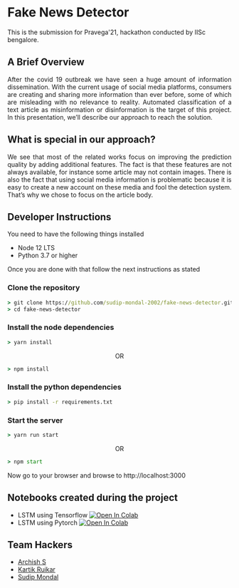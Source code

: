 # Fake News Detector
This is the submission for Pravega'21, hackathon conducted by IISc bengalore.

## A Brief Overview
<p align="justify" >After the covid 19 outbreak we have seen a huge amount of information
dissemination. With the current usage of social media platforms, consumers
are creating and sharing more information than ever before, some of which
are misleading with no relevance to reality. Automated classification of a text
article as misinformation or disinformation is the target of this project. In this
presentation, we’ll describe our approach to reach the solution.</p>

## What is special in our approach?
<p align = "justify" > We see that most of the related works focus on improving
the prediction quality by adding additional features. The
fact is that these features are not always available, for
instance some article may not contain images. There is also
the fact that using social media information is problematic
because it is easy to create a new account on these media
and fool the detection system. That’s why we chose to focus
on the article body. </p>

## Developer Instructions

You need to have the following things installed
* Node 12 LTS
* Python 3.7 or higher

Once you are done with that follow the next instructions as stated

### Clone the repository
```cmd
> git clone https://github.com/sudip-mondal-2002/fake-news-detector.git
> cd fake-news-detector
```

### Install the node dependencies
```cmd
> yarn install
```
<p align="center"> OR </p>

```cmd
> npm install
```

### Install the python dependencies
```cmd
> pip install -r requirements.txt
```

### Start the server
```cmd
> yarn run start
```
<p align="center"> OR </p>

```cmd
> npm start
```

Now go to your browser and browse to http://localhost:3000
## Notebooks created during the project
* LSTM using Tensorflow [![Open In Colab](https://colab.research.google.com/assets/colab-badge.svg)](https://colab.research.google.com/drive/1ODOflRAd-huvu5X-oAv7v24jXIrngCPC?usp=sharing)
* LSTM using Pytorch [![Open In Colab](https://colab.research.google.com/assets/colab-badge.svg)](https://colab.research.google.com/drive/1V-9tIgrjVIduPIrX71hbcDAjeGw6Tevq?usp=sharing)


## Team Hackers
* [Archish S](https://github.com/Xerefic)
* [Kartik Ruikar](https://github.com/Kartik2605)
* [Sudip Mondal](https://github.com/sudip-mondal-2002)
